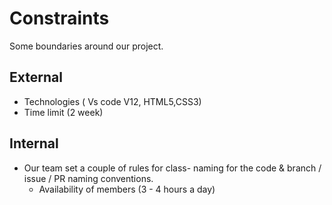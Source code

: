 # Constraints

Some boundaries around our project.

## External

- Technologies ( Vs code V12, HTML5,CSS3)
- Time limit (2 week)

## Internal

- Our team set a couple of rules for class- naming for the code & branch / issue
  / PR naming conventions.
  - Availability of members (3 - 4 hours a day)
